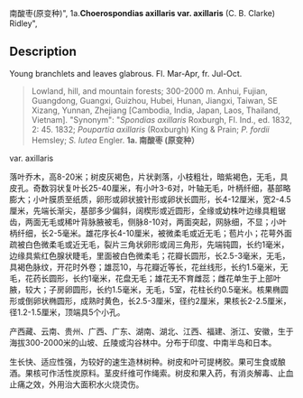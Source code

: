 南酸枣(原变种)",
1a.**Choerospondias axillaris var. axillaris** (C. B. Clarke) Ridley",

## Description
Young branchlets and leaves glabrous. Fl. Mar-Apr, fr. Jul-Oct.

> Lowland, hill, and mountain forests; 300-2000 m. Anhui, Fujian, Guangdong, Guangxi, Guizhou, Hubei, Hunan, Jiangxi, Taiwan, SE Xizang, Yunnan, Zhejiang [Cambodia, India, Japan, Laos, Thailand, Vietnam].
  "Synonym": "*Spondias axillaris* Roxburgh, Fl. Ind., ed. 1832, 2: 45. 1832; *Poupartia axillaris* (Roxburgh) King &amp; Prain; *P. fordii* Hemsley; *S. lutea* Engler.
**1a. 南酸枣 (原变种）**

var. axillaris

落叶乔木，高8-20米；树皮灰褐色，片状剥落，小枝粗壮，暗紫褐色，无毛，具皮孔。奇数羽状复叶长25-40厘米，有小叶3-6对，叶轴无毛，叶柄纤细，基部略膨大；小叶膜质至纸质，卵形或卵状披针形或卵状长圆形，长4-12厘米，宽2-4.5厘米，先端长渐尖，基部多少偏斜，阔楔形或近圆形，全缘或幼株叶边缘具粗锯齿，两面无毛或稀叶背脉腋被毛，侧脉8-10对，两面突起，网脉细，不显；小叶柄纤细，长2-5毫米。雄花序长4-10厘米，被微柔毛或近无毛；苞片小；花萼外面疏被白色微柔毛或近无毛，裂片三角状卵形或阔三角形，先端钝圆，长约1毫米，边缘具紫红色腺状睫毛，里面被白色微柔毛；花瓣长圆形，长2.5-3毫米，无毛，具褐色脉纹，开花时外卷；雄蕊10，与花瓣近等长，花丝线形，长约1.5毫米，无毛，花药长圆形，长约1毫米，花盘无毛；雄花无不育雌蕊；雌花单生于上部叶腋，较大；子房卵圆形，长约1.5毫米，无毛，5室，花柱长约0.5毫米。核果椭圆形或倒卵状椭圆形，成熟时黄色，长2.5-3厘米，径约2厘米，果核长2-2.5厘米，径1.2-1.5厘米，顶端具5个小孔。

产西藏、云南、贵州、广西、广东、湖南、湖北、江西、福建、浙江、安徽，生于海拔300-2000米的山坡、丘陵或沟谷林中。分布于印度、中南半岛和日本。

生长快、适应性强，为较好的速生造林树种。树皮和叶可提栲胶。果可生食或酿酒。果核可作活性炭原料。茎皮纤维可作绳索。树皮和果入药，有消炎解毒、止血止痛之效，外用治大面积水火烧烫伤。
